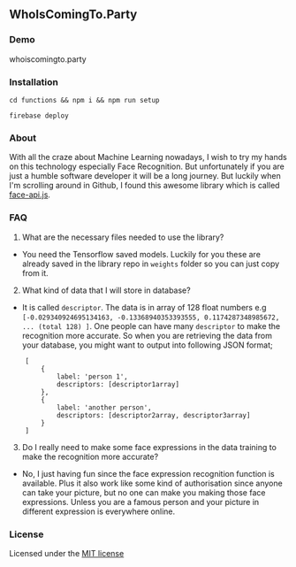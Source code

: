 ## WhoIsComingTo.Party

### Demo

whoiscomingto.party

### Installation

`cd functions && npm i && npm run setup`

`firebase deploy`

### About

With all the craze about Machine Learning nowadays, I wish to try my hands on this technology especially Face Recognition. But unfortunately if you are just a humble software developer it will be a long journey. But luckily when I'm scrolling around in Github, I found this awesome library which is called [face-api.js](https://github.com/justadudewhohacks/face-api.js).

### FAQ

1. What are the necessary files needed to use the library?
- You need the Tensorflow saved models. Luckily for you these are already saved in the library repo in `weights` folder so you can just copy from it.


2. What kind of data that I will store in database?
- It is called `descriptor`. The data is in array of 128 float numbers e.g `[-0.029340924695134163, -0.13368940353393555, 0.1174287348985672, ... (total 128) ]`. One people can have many `descriptor` to make the recognition more accurate. So when you are retrieving the data from your database, you might want to output into following JSON format;
```
	[
		{
			label: 'person 1',
			descriptors: [descriptor1array]
		},
		{
			label: 'another person',
			descriptors: [descriptor2array, descriptor3array]
		}
	]
```

3. Do I really need to make some face expressions in the data training to make the recognition more accurate?
- No, I just having fun since the face expression recognition function is available. Plus it also work like some kind of authorisation since anyone can take your picture, but no one can make you making those face expressions. Unless you are a famous person and your picture in different expression is everywhere online.

### License

Licensed under the [MIT license](http://opensource.org/licenses/MIT)
